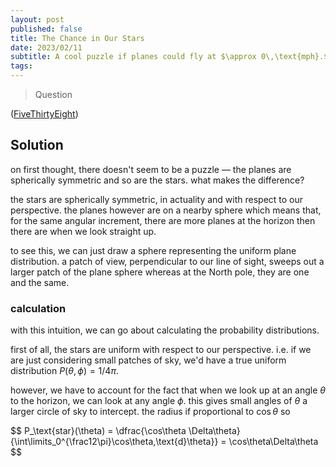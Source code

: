 ```yaml
---
layout: post
published: false
title: The Chance in Our Stars
date: 2023/02/11
subtitle: A cool puzzle if planes could fly at $\approx 0\,\text{mph}.$
tags:
---
```


>Question

<!--more-->

([FiveThirtyEight](URL))

## Solution

on first thought, there doesn't seem to be a puzzle — the planes are spherically symmetric and so are the stars. what makes the difference?

the stars are spherically symmetric, in actuality and with respect to our perspective. the planes however are on a nearby sphere which means that, for the same angular increment, there are more planes at the horizon then there are when we look straight up.

to see this, we can just draw a sphere representing the uniform plane distribution. a patch of view, perpendicular to our line of sight, sweeps out a larger patch of the plane sphere whereas at the North pole, they are one and the same.

### calculation

with this intuition, we can go about calculating the probability distributions. 

first of all, the stars are uniform with respect to our perspective. i.e. if we are just considering small patches of sky, we'd have a true uniform distribution $P(\theta,\phi) = 1/4\pi.$ 

however, we have to account for the fact that when we look up at an angle $\theta$ to the horizon, we can look at any angle $\phi.$ this gives small angles of $\theta$ a larger circle of sky to intercept. the radius if proportional to $\cos\theta$ so

$$ P_\text{star}(\theta) = \dfrac{\cos\theta \Delta\theta}{\int\limits_0^{\frac12\pi}\cos\theta\,\text{d}\theta}} = \cos\theta\Delta\theta $$

<br>

